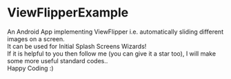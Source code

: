 # ViewFlipperExample  
An Android App implementing ViewFlipper i.e. automatically sliding different images on a screen.  
It can be used for Initial Splash Screens Wizards!  
If it is helpful to you then follow me (you can give it a star too), I will make some more useful standard codes..  
Happy Coding :)  

